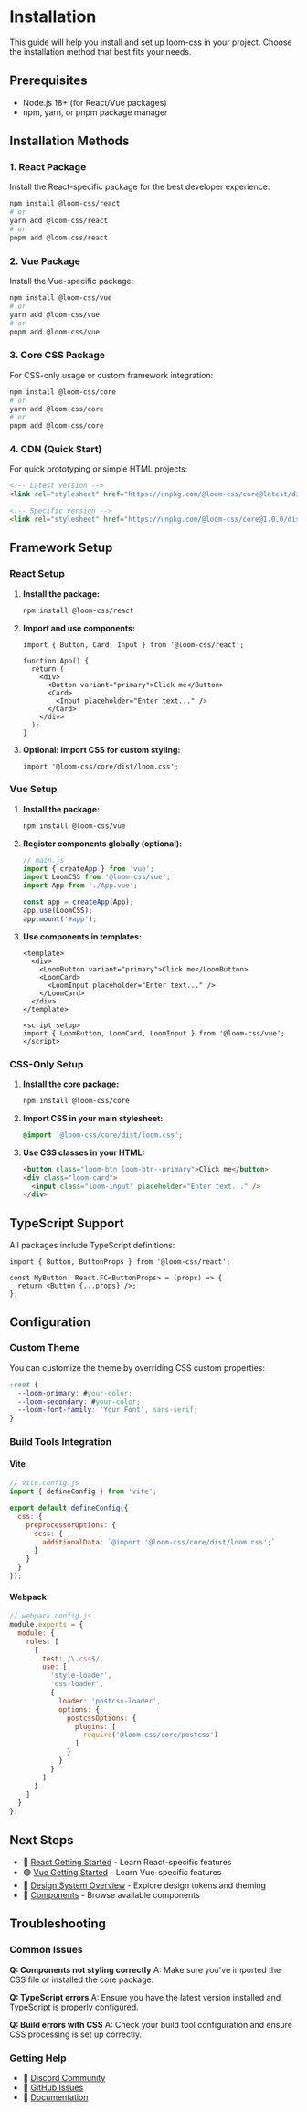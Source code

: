 # Installation

This guide will help you install and set up loom-css in your project. Choose the installation method that best fits your needs.

## Prerequisites

- Node.js 18+ (for React/Vue packages)
- npm, yarn, or pnpm package manager

## Installation Methods

### 1. React Package

Install the React-specific package for the best developer experience:

```bash
npm install @loom-css/react
# or
yarn add @loom-css/react
# or
pnpm add @loom-css/react
```

### 2. Vue Package

Install the Vue-specific package:

```bash
npm install @loom-css/vue
# or
yarn add @loom-css/vue
# or
pnpm add @loom-css/vue
```

### 3. Core CSS Package

For CSS-only usage or custom framework integration:

```bash
npm install @loom-css/core
# or
yarn add @loom-css/core
# or
pnpm add @loom-css/core
```

### 4. CDN (Quick Start)

For quick prototyping or simple HTML projects:

```html
<!-- Latest version -->
<link rel="stylesheet" href="https://unpkg.com/@loom-css/core@latest/dist/loom.css">

<!-- Specific version -->
<link rel="stylesheet" href="https://unpkg.com/@loom-css/core@1.0.0/dist/loom.css">
```

## Framework Setup

### React Setup

1. **Install the package:**
   ```bash
   npm install @loom-css/react
   ```

2. **Import and use components:**
   ```tsx
   import { Button, Card, Input } from '@loom-css/react';

   function App() {
     return (
       <div>
         <Button variant="primary">Click me</Button>
         <Card>
           <Input placeholder="Enter text..." />
         </Card>
       </div>
     );
   }
   ```

3. **Optional: Import CSS for custom styling:**
   ```tsx
   import '@loom-css/core/dist/loom.css';
   ```

### Vue Setup

1. **Install the package:**
   ```bash
   npm install @loom-css/vue
   ```

2. **Register components globally (optional):**
   ```js
   // main.js
   import { createApp } from 'vue';
   import LoomCSS from '@loom-css/vue';
   import App from './App.vue';

   const app = createApp(App);
   app.use(LoomCSS);
   app.mount('#app');
   ```

3. **Use components in templates:**
   ```vue
   <template>
     <div>
       <LoomButton variant="primary">Click me</LoomButton>
       <LoomCard>
         <LoomInput placeholder="Enter text..." />
       </LoomCard>
     </div>
   </template>

   <script setup>
   import { LoomButton, LoomCard, LoomInput } from '@loom-css/vue';
   </script>
   ```

### CSS-Only Setup

1. **Install the core package:**
   ```bash
   npm install @loom-css/core
   ```

2. **Import CSS in your main stylesheet:**
   ```css
   @import '@loom-css/core/dist/loom.css';
   ```

3. **Use CSS classes in your HTML:**
   ```html
   <button class="loom-btn loom-btn--primary">Click me</button>
   <div class="loom-card">
     <input class="loom-input" placeholder="Enter text..." />
   </div>
   ```

## TypeScript Support

All packages include TypeScript definitions:

```tsx
import { Button, ButtonProps } from '@loom-css/react';

const MyButton: React.FC<ButtonProps> = (props) => {
  return <Button {...props} />;
};
```

## Configuration

### Custom Theme

You can customize the theme by overriding CSS custom properties:

```css
:root {
  --loom-primary: #your-color;
  --loom-secondary: #your-color;
  --loom-font-family: 'Your Font', sans-serif;
}
```

### Build Tools Integration

#### Vite
```js
// vite.config.js
import { defineConfig } from 'vite';

export default defineConfig({
  css: {
    preprocessorOptions: {
      scss: {
        additionalData: `@import '@loom-css/core/dist/loom.css';`
      }
    }
  }
});
```

#### Webpack
```js
// webpack.config.js
module.exports = {
  module: {
    rules: [
      {
        test: /\.css$/,
        use: [
          'style-loader',
          'css-loader',
          {
            loader: 'postcss-loader',
            options: {
              postcssOptions: {
                plugins: [
                  require('@loom-css/core/postcss')
                ]
              }
            }
          }
        ]
      }
    ]
  }
};
```

## Next Steps

- 📖 [React Getting Started](./react/getting-started.md) - Learn React-specific features
- 🟢 [Vue Getting Started](./vue/getting-started.md) - Learn Vue-specific features
- 🎨 [Design System Overview](./design-system/overview.md) - Explore design tokens and theming
- 🧩 [Components](./components/button.md) - Browse available components

## Troubleshooting

### Common Issues

**Q: Components not styling correctly**
A: Make sure you've imported the CSS file or installed the core package.

**Q: TypeScript errors**
A: Ensure you have the latest version installed and TypeScript is properly configured.

**Q: Build errors with CSS**
A: Check your build tool configuration and ensure CSS processing is set up correctly.

### Getting Help

- 💬 [Discord Community](https://discord.gg/loom-css)
- 🐛 [GitHub Issues](https://github.com/HR199812/loom-css/issues)
- 📖 [Documentation](./intro.md)
